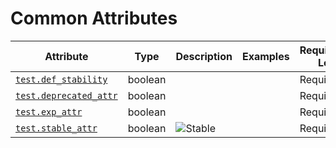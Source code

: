 # Common Attributes

<!-- semconv test -->
| Attribute  | Type | Description  | Examples  | Requirement Level |
|---|---|---|---|---|
| [`test.def_stability`](labels_expected.md) | boolean |  |  | Required |
| [`test.deprecated_attr`](labels_expected.md) | boolean |  |  | Required |
| [`test.exp_attr`](labels_expected.md) | boolean |  |  | Required |
| [`test.stable_attr`](labels_expected.md) | boolean | ![Stable](https://img.shields.io/badge/-stable-lightgreen)<br> |  | Required |
<!-- endsemconv -->
